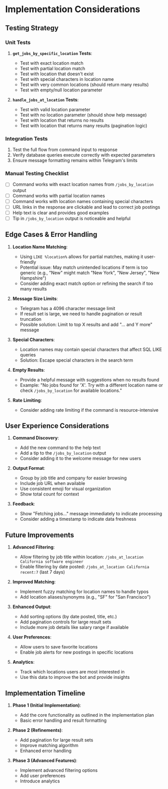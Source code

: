 # Implementation Considerations

## Testing Strategy

### Unit Tests

1. **`get_jobs_by_specific_location` Tests**:
   - Test with exact location match
   - Test with partial location match
   - Test with location that doesn't exist
   - Test with special characters in location name
   - Test with very common locations (should return many results)
   - Test with empty/null location parameter

2. **`handle_jobs_at_location` Tests**:
   - Test with valid location parameter
   - Test with no location parameter (should show help message)
   - Test with location that returns no results
   - Test with location that returns many results (pagination logic)

### Integration Tests

1. Test the full flow from command input to response
2. Verify database queries execute correctly with expected parameters
3. Ensure message formatting remains within Telegram's limits

### Manual Testing Checklist

- [ ] Command works with exact location names from `/jobs_by_location` output
- [ ] Command works with partial location names
- [ ] Command works with location names containing special characters
- [ ] URL links in the response are clickable and lead to correct job postings
- [ ] Help text is clear and provides good examples
- [ ] Tip in `/jobs_by_location` output is noticeable and helpful

## Edge Cases & Error Handling

1. **Location Name Matching**:
   - Using `LIKE %location%` allows for partial matches, making it user-friendly
   - Potential issue: May match unintended locations if term is too generic (e.g., "New" might match "New York", "New Jersey", "New Hampshire")
   - Consider adding exact match option or refining the search if too many results

2. **Message Size Limits**:
   - Telegram has a 4096 character message limit
   - If result set is large, we need to handle pagination or result truncation
   - Possible solution: Limit to top X results and add "... and Y more" message

3. **Special Characters**:
   - Location names may contain special characters that affect SQL LIKE queries
   - Solution: Escape special characters in the search term

4. **Empty Results**:
   - Provide a helpful message with suggestions when no results found
   - Example: "No jobs found for 'X'. Try with a different location name or check `/jobs_by_location` for available locations."

5. **Rate Limiting**:
   - Consider adding rate limiting if the command is resource-intensive

## User Experience Considerations

1. **Command Discovery**:
   - Add the new command to the help text
   - Add a tip to the `/jobs_by_location` output
   - Consider adding it to the welcome message for new users

2. **Output Format**:
   - Group by job title and company for easier browsing
   - Include job URL when available
   - Use consistent emoji for visual organization
   - Show total count for context

3. **Feedback**:
   - Show "Fetching jobs..." message immediately to indicate processing
   - Consider adding a timestamp to indicate data freshness

## Future Improvements

1. **Advanced Filtering**:
   - Allow filtering by job title within location: `/jobs_at_location California software engineer`
   - Enable filtering by date posted: `/jobs_at_location California recent:7` (last 7 days)

2. **Improved Matching**:
   - Implement fuzzy matching for location names to handle typos
   - Add location aliases/synonyms (e.g., "SF" for "San Francisco")

3. **Enhanced Output**:
   - Add sorting options (by date posted, title, etc.)
   - Add pagination controls for large result sets
   - Include more job details like salary range if available

4. **User Preferences**:
   - Allow users to save favorite locations
   - Enable job alerts for new postings in specific locations

5. **Analytics**:
   - Track which locations users are most interested in
   - Use this data to improve the bot and provide insights

## Implementation Timeline

1. **Phase 1 (Initial Implementation)**:
   - Add the core functionality as outlined in the implementation plan
   - Basic error handling and result formatting

2. **Phase 2 (Refinements)**:
   - Add pagination for large result sets
   - Improve matching algorithm
   - Enhanced error handling

3. **Phase 3 (Advanced Features)**:
   - Implement advanced filtering options
   - Add user preferences
   - Introduce analytics